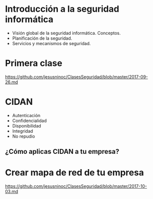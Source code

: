 # Introducción a la seguridad informática
- Visión global de la seguridad informática. Conceptos.
- Planificación de la seguridad.
- Servicios y mecanismos de seguridad.

# Primera clase
https://github.com/jesusninoc/ClasesSeguridad/blob/master/2017-09-26.md

# CIDAN
- Autenticación
- Confidencialidad
- Disponibilidad
- Integridad
- No repudio

## ¿Cómo aplicas CIDAN a tu empresa?

# Crear mapa de red de tu empresa
https://github.com/jesusninoc/ClasesSeguridad/blob/master/2017-10-03.md
